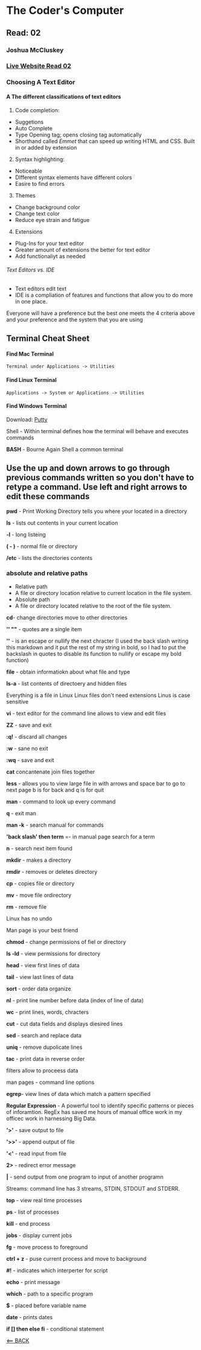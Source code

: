 # The Coder's Computer

## Read: 02

### Joshua McCluskey

### [Live Website Read 02](https://joshuamccluskey.github.io/reading-notes/read02)

### Choosing A Text Editor

#### A The different classifications of text editors

1. Code completion:

* Suggetions
* Auto Complete
* Type Opening tag; opens closing tag automatically
* Shorthand called _Emmet_ that can speed up writing HTML and CSS. Built in or added by extension

2. Syntax highlighting:

* Noticeable
* DIfferent syntax elements have different colors
* Easire to find errors

3. Themes

* Change background color
* Change text color
* Reduce eye strain and fatigue

4. Extensions

* Plug-Ins for your text editor
* Greater amount of extensions the better for text editor
* Add functionaliyt as needed

###### Text Editors vs. IDE

* Text editors edit text
* IDE is a compliation of features and functions that allow you to do more in one place.

Everyone will have a preference but the best one meets the 4 criteria above and your preference and the system that you are using

## Terminal Cheat Sheet

#### Find Mac Terminal

    Terminal under Applications -> Utilities

#### Find Linux Terminal

    Applications -> System or Applications -> Utilities

#### Find Windows Terminal

Download: [Putty](https://ryanstutorials.net/linuxtutorial/commandline.php)

Shell  - Within terminal defines how the terminal will behave and executes commands

**BASH** - Bourne Again Shell a common terminal

## Use the up and down arrows to go through previous commands written so you don't have to retype a command. Use left and right arrows to edit these commands

**pwd** - Print Working Directory tells you where your located in a directory

**ls** - lists out contents in your current location

**-l** - long listeing

**( - )** - normal file or directory

**/etc** - lists the directories contents

### absolute and relative paths

* Relative path
* A file or directory location relative to current location in the file system.
* Absolute path
* A file or directory located relative to the root of the file system.

**cd**- change directories move to other directories

**'' ""** - quotes are a single item

**'\'** - is an escape or nullify the next chracter (I used the back slash writing this markdown and it  put the rest of my string in bold, so I had  to put the backslash in quotes to disable its function to nullify or escape my bold function)

**file** - obtain informatiokn  about what file and type

**ls-a** - list contents of directoery and hidden files

Everything is a file in Linux
Linux files don't need extensions
Linus is case sensitive

**vi** - text editor  for the command line allows to view and edit files

**ZZ** - save and exit

**:q!** - discard all  changes

**:w** - sane no exit

**:wq** - save and exit

**cat**  concantenate join files together

**less** - allows you to view large file in with arrows and space bar to go to next page b is for back and q is for quit

**man** - command to look up every command

**q** - exit man

**man -k** - search manual for commands

**'back slash' then term** =-  in manual page search for a term

 **n** - search next item found

 **mkdir** - makes a directory

 **rmdir** - removes or deletes directory

 **cp** - copies file or directory

 **mv**  - move file ordirectory

 **rm** - remove file

Linux has no undo

Man page is your  best friend

**chmod** - change permissions of fiel or directory

**ls -ld**  - view permissions for directory

**head**  - view first lines of data

**tail** - view last lines of data

**sort** - order data organize

**nl** - print line number before data (index of line of data)

**wc** - print lines, words, chracters

**cut** - cut data fields and displays diesired lines

**sed** - search and replace data

**uniq** - remove dupolicate lines

**tac**  - print data in reverse order

filters allow to proceess data

man pages - command line options

**egrep**- view lines of data which match a pattern specified

**Regular Expression** - A powerful tool to identify specific patterns or pieces of inforamtion. RegEx has saved me  hours of manual office work in my officec  work in harnessing Big Data.

**'>'** - save output to file

**'>>'** - append output of file

**'<'** - read input from file

**2>** - redirect error message

**|** - send output from one program to input of another programn

Streams: command line has 3 streams, STDIN, STDOUT and STDERR.

**top** - view real time processes

**ps** - list of processes

**kill** - end process

**jobs** - display  current jobs

**fg**  - move process to foreground

**ctrl + z** - puse current process and move to background

**#!** - indicates which interperter for script

**echo** - print message

**which** - path to a specific program

**$** - placed before variable name

**date** - prints dates

**if [] then else fi** - conditional statement

[<== BACK](README.md)
